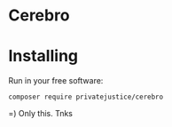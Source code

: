Cerebro
================================

# Installing

Run in your free software:

```
composer require privatejustice/cerebro
```

=) Only this. Tnks